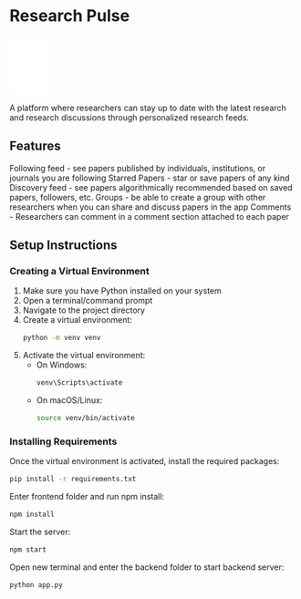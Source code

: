 # Research Pulse

<img height = "100"
src="ResearchPulse.svg"
alt="ResearchPulse logo"
/>

A platform where researchers can stay up to date with the latest research and research discussions through personalized research feeds. 

## Features
Following feed - see papers published by individuals, institutions, or journals you are following 
Starred Papers - star or save papers of any kind
Discovery feed - see papers algorithmically recommended based on saved papers, followers, etc. 
Groups - be able to create a group with other researchers when you can share and discuss papers in the app
Comments - Researchers can comment in a comment section attached to each paper

## Setup Instructions

### Creating a Virtual Environment

1. Make sure you have Python installed on your system
2. Open a terminal/command prompt
3. Navigate to the project directory
4. Create a virtual environment:
   ```bash
   python -m venv venv
   ```
5. Activate the virtual environment:
   - On Windows:
     ```bash
     venv\Scripts\activate
     ```
   - On macOS/Linux:
     ```bash
     source venv/bin/activate
     ```

### Installing Requirements

Once the virtual environment is activated, install the required packages:

```bash
pip install -r requirements.txt
```
Enter frontend folder and run npm install:

```bash
npm install
```

Start the server:

```bash
npm start
```

Open new terminal and enter the backend folder to start backend server:

```bash
python app.py
```


